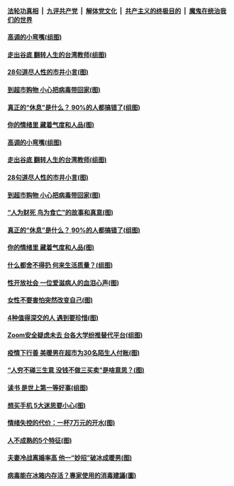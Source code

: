 

####  [法轮功真相](../../../../basic/blob/master/README.md?t=04121430) &nbsp;|&nbsp; [九评共产党](../../../../9ping.md/blob/master/README.md?t=04121430) &nbsp;|&nbsp; [解体党文化](../../../../jtdwh.md/blob/master/README.md?t=04121430)  &nbsp;|&nbsp; [共产主义的终极目的](../../../../gczydzjmd.md/blob/master/README.md?t=04121430) &nbsp;|&nbsp; [魔鬼在统治我们的世界](../../../../mgztzwmdsj.md/blob/master/README.md?t=04121430) 

#### [高调的小弯嘴(组图)](../pages/p8/929468.md?t=04121430) 

#### [走出谷底 翻转人生的台湾教师(组图)](../pages/p8/929453.md?t=04121430) 

#### [28句道尽人性的市井小言(图)](../pages/p8/929232.md?t=04121430) 

#### [到超市购物 小心把病毒带回家(图)](../pages/p8/929221.md?t=04121430) 

#### [真正的“休息”是什么？ 90%的人都搞错了(组图)](../pages/p8/929390.md?t=04121430) 

#### [你的情绪里 藏着气度和人品(图)](../pages/p8/928992.md?t=04121430) 

#### [高调的小弯嘴(组图)](../pages/p8/929468.md?t=04121430) 

#### [走出谷底 翻转人生的台湾教师(组图)](../pages/p8/929453.md?t=04121430) 

#### [28句道尽人性的市井小言(图)](../pages/p8/929232.md?t=04121430) 

#### [到超市购物 小心把病毒带回家(图)](../pages/p8/929221.md?t=04121430) 

#### [“人为财死 鸟为食亡”的故事和真意(图)](../pages/p8/929187.md?t=04121430) 

#### [真正的“休息”是什么？ 90%的人都搞错了(组图)](../pages/p8/929390.md?t=04121430) 

#### [你的情绪里 藏着气度和人品(图)](../pages/p8/928992.md?t=04121430) 

#### [什么都舍不得扔 何来生活质量？(组图)](../pages/p8/929295.md?t=04121430) 

#### [性开放社会 一位爱滋病人的血泪心声(图)](../pages/p8/929276.md?t=04121430) 

#### [女性不要害怕突然改变自己(图)](../pages/p8/929253.md?t=04121430) 

#### [4种值得深交的人 遇到要珍惜(图)](../pages/p8/929208.md?t=04121430) 

#### [Zoom安全疑虑未去 台各大学纷推替代平台(组图)](../pages/p8/929178.md?t=04121430) 

#### [疫情下行善 美暖男在超市为30名陌生人付账(图)](../pages/p8/929009.md?t=04121430) 

#### [“人穷不碰三生意 没钱不做三买卖”是啥意思？(图)](../pages/p8/929087.md?t=04121430) 

#### [读书 是世上第一等好事(组图)](../pages/p8/928997.md?t=04121430) 

#### [想买手机 5大迷思要小心(图)](../pages/p8/929055.md?t=04121430) 

#### [情绪失控的代价：一杯7万元的开水(图)](../pages/p8/929042.md?t=04121430) 

#### [人不成熟的5个特征(图)](../pages/p8/928428.md?t=04121430) 

#### [夫妻冷战离婚率高 他一“妙招”破冰成暖男(图)](../pages/p8/928978.md?t=04121430) 

#### [病毒能在冰箱内存活？專家使用的消毒建議(圖)](../pages/p8/928993.md?t=04121430) 

